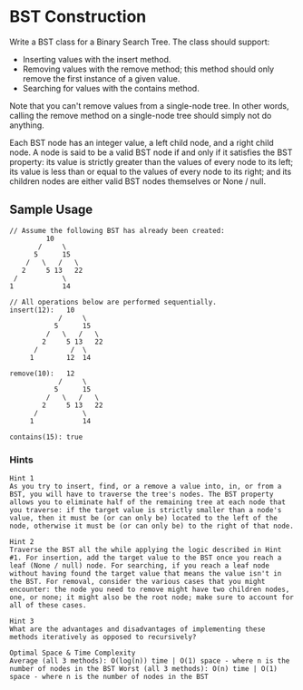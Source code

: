 # BST Construction

Write a BST class for a Binary Search Tree. The class should support:

   - Inserting values with the insert method.
   - Removing values with the remove method; this method should only remove the first instance of a given value.
   - Searching for values with the contains method.

Note that you can't remove values from a single-node tree. In other words, calling the remove method on a single-node tree should simply not do anything.

Each BST node has an integer value, a left child node, and a right child node. A node is said to be a valid BST node if and only if it satisfies the BST property: its value is strictly greater than the values of every node to its left; its value is less than or equal to the values of every node to its right; and its children nodes are either valid BST nodes themselves or None / null.

## Sample Usage
```
// Assume the following BST has already been created:
         10
       /     \
      5      15
    /   \   /   \
   2     5 13   22
 /           \
1            14

// All operations below are performed sequentially.
insert(12):   10
            /     \
           5      15
         /   \   /   \
        2     5 13   22
      /        /  \
     1        12  14

remove(10):   12
            /     \
           5      15
         /   \   /   \
        2     5 13   22
      /           \
     1            14

contains(15): true
```

### Hints

```
Hint 1
As you try to insert, find, or a remove a value into, in, or from a BST, you will have to traverse the tree's nodes. The BST property allows you to eliminate half of the remaining tree at each node that you traverse: if the target value is strictly smaller than a node's value, then it must be (or can only be) located to the left of the node, otherwise it must be (or can only be) to the right of that node.
```

```
Hint 2
Traverse the BST all the while applying the logic described in Hint #1. For insertion, add the target value to the BST once you reach a leaf (None / null) node. For searching, if you reach a leaf node without having found the target value that means the value isn't in the BST. For removal, consider the various cases that you might encounter: the node you need to remove might have two children nodes, one, or none; it might also be the root node; make sure to account for all of these cases.
```

```
Hint 3
What are the advantages and disadvantages of implementing these methods iteratively as opposed to recursively?
```

```
Optimal Space & Time Complexity
Average (all 3 methods): O(log(n)) time | O(1) space - where n is the number of nodes in the BST Worst (all 3 methods): O(n) time | O(1) space - where n is the number of nodes in the BST
```
